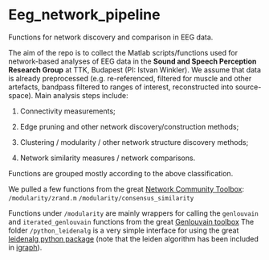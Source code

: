 # Eeg_network_pipeline
Functions for network discovery and comparison in EEG data.

The aim of the repo is to collect the Matlab scripts/functions used for network-based analyses of EEG data in the **Sound and Speech Perception Research Group** at TTK, Budapest (PI: Istvan Winkler). We assume that data is already preprocessed (e.g. re-referenced, filtered for muscle and other artefacts, bandpass filtered to ranges of interest, reconstructed into source-space). Main analysis steps include: 

1. Connectivity measurements;

2. Edge pruning and other network discovery/construction methods;

3. Clustering / modularity / other network structure discovery methods;

4. Network similarity measures / network comparisons.

Functions are grouped mostly according to the above classification.

We pulled a few functions from the great [Network Community Toolbox](http://commdetect.weebly.com/): 
`/modularity/zrand.m`
`/modularity/consensus_similarity`

Functions under `/modularity` are mainly wrappers for calling the `genlouvain` and `iterated_genlouvain` functions from the great [Genlouvain toolbox](https://github.com/GenLouvain/GenLouvain)
The folder `/python_leidenalg` is a very simple interface for using the great [leidenalg python package](https://github.com/vtraag/leidenalg) (note that the leiden algorithm has been included in [igraph](https://igraph.org/redirect.html)).
